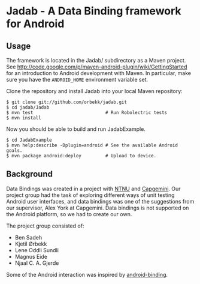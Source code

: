Jadab - A Data Binding framework for Android
============================================

Usage
-----

The framework is located in the Jadab/ subdirectory as a Maven project. See
http://code.google.com/p/maven-android-plugin/wiki/GettingStarted for an
introduction to Android development with Maven. In particular, make sure you
have the `ANDROID_HOME` environment variable set.

Clone the repository and install Jadab into your local Maven repository:

    $ git clone git://github.com/orbekk/jadab.git
    $ cd jadab/Jadab
    $ mvn test                           # Run Robolectric tests
    $ mvn install

Now you should be able to build and run JadabExample.

    $ cd JadabExample
    $ mvn help:describe -Dplugin=android # See the available Android goals.
    $ mvn package android:deploy         # Upload to device.


Background
----------

Data Bindings was created in a project with [NTNU][1] and [Capgemini][2].  Our
project group had the task of exploring different ways of unit testing Android
user interfaces, and data bindings was one of the suggestions from our
supervisor, Alex York at Capgemini. Data bindings is not supported on the
Android platform, so we had to create our own.

The project group consisted of:

* Ben Sadeh
* Kjetil Ørbekk
* Lene Oddli Sundli
* Magnus Eide
* Njaal C. A. Gjerde

Some of the Android interaction was inspired by [android-binding][3].


[1]: http://ntnu.no
[2]: http://www.capgemini.com
[3]: http://code.google.com/p/android-binding/
[4]: http://pivotal.github.com/robolectric/

